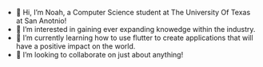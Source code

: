 - 👋 Hi, I’m Noah, a Computer Science student at The University Of Texas at San Anotnio!
- 👀 I’m interested in gaining ever expanding knowedge within the industry.
- 🌱 I’m currently learning how to use flutter to create applications that will have a positive impact on the world.
- 💞️ I’m looking to collaborate on just about anything!

<!---
njorp16/njorp16 is a ✨ special ✨ repository because its `README.md` (this file) appears on your GitHub profile.
You can click the Preview link to take a look at your changes.
--->
